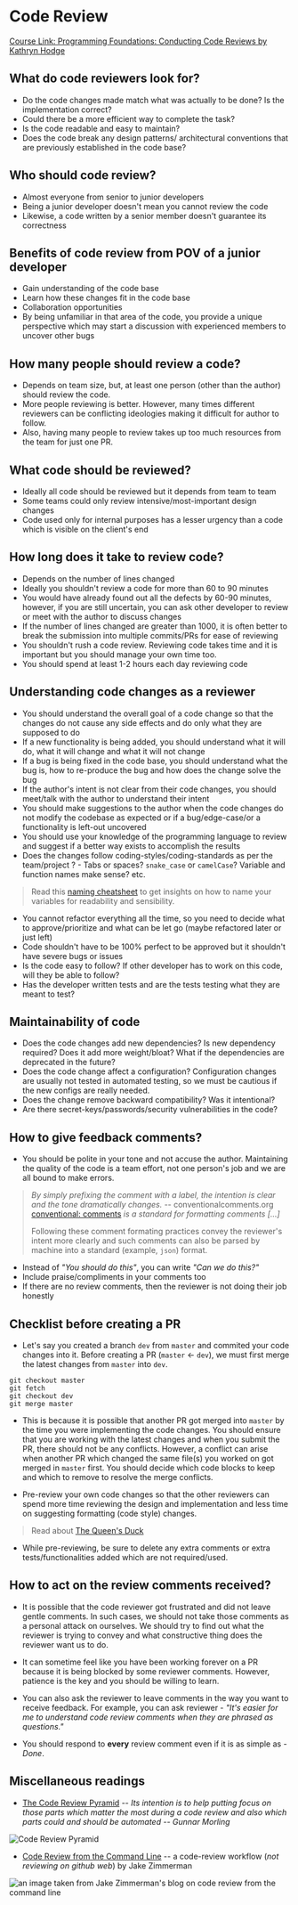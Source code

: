 # Code Review


[Course Link: Programming Foundations: Conducting Code Reviews by Kathryn Hodge](https://www.linkedin.com/learning-login/share?account=42009460&forceAccount=false&redirect=https%3A%2F%2Fwww.linkedin.com%2Flearning%2Fprogramming-foundations-conducting-code-reviews%3Ftrk%3Dshare_ent_url%26shareId%3DGi8uygEJT7GnP%252FTpl%252BcZDQ%253D%253D)


## What do code reviewers look for?

- Do the code changes made match what was actually to be done? Is the implementation correct?
- Could there be a more efficient way to complete the task?
- Is the code readable and easy to maintain?
- Does the code break any design patterns/ architectural conventions that are previously established in the code base?


## Who should code review?

- Almost everyone from senior to junior developers
- Being a junior developer doesn't mean you cannot review the code
- Likewise, a code written by a senior member doesn't guarantee its correctness


## Benefits of code review from POV of a junior developer

- Gain understanding of the code base
- Learn how these changes fit in the code base
- Collaboration opportunities
- By being unfamiliar in that area of the code, you provide a unique perspective which may start a discussion with experienced members to uncover other bugs


## How many people should review a code?

- Depends on team size, but, at least one person (other than the author) should review the code.
- More people reviewing is better. However, many times different reviewers can be conflicting ideologies making it difficult for author to follow.
- Also, having many people to review takes up too much resources from the team for just one PR.


## What code should be reviewed?

- Ideally all code should be reviewed but it depends from team to team
- Some teams could only review intensive/most-important design changes
- Code used only for internal purposes has a lesser urgency than a code which is visible on the client's end


## How long does it take to review code?

- Depends on the number of lines changed
- Ideally you shouldn't review a code for more than 60 to 90 minutes
- You would have already found out all the defects by 60-90 minutes, however, if you are still uncertain, you can ask other developer to review or meet with the author to discuss changes
- If the number of lines changed are greater than 1000, it is often better to break the submission into multiple commits/PRs for ease of reviewing
- You shouldn't rush a code review. Reviewing code takes time and it is important but you should manage your own time too.
- You should spend at least 1-2 hours each day reviewing code


## Understanding code changes as a reviewer

- You should understand the overall goal of a code change so that the changes do not cause any side effects and do only what they are supposed to do
- If a new functionality is being added, you should understand what it will do, what it will change and what it will not change
- If a bug is being fixed in the code base, you should understand what the bug is, how to re-produce the bug and how does the change solve the bug
- If the author's intent is not clear from their code changes, you should meet/talk with the author to understand their intent
- You should make suggestions to the author when the code changes do not modify the codebase as expected or if a bug/edge-case/or a functionality is left-out uncovered
- You should use your knowledge of the programming language to review and suggest if a better way exists to accomplish the results
- Does the changes follow coding-styles/coding-standards as per the team/project ? - Tabs or spaces? `snake_case` or `camelCase`? Variable and function names make sense? etc.    

> Read this [naming cheatsheet](https://github.com/kettanaito/naming-cheatsheet) to get insights on how to name your variables for readability and sensibility.  

- You cannot refactor everything all the time, so you need to decide what to approve/prioritize and what can be let go (maybe refactored later or just left)
- Code shouldn't have to be 100% perfect to be approved but it shouldn't have severe bugs or issues
- Is the code easy to follow? If other developer has to work on this code, will they be able to follow?
- Has the developer written tests and are the tests testing what they are meant to test?


## Maintainability of code

- Does the code changes add new dependencies? Is new dependency required? Does it add more weight/bloat? What if the dependencies are deprecated in the future?
- Does the code change affect a configuration? Configuration changes are usually not tested in automated testing, so we must be cautious if the new configs are really needed.
- Does the change remove backward compatibility? Was it intentional?
- Are there secret-keys/passwords/security vulnerabilities in the code?


## How to give feedback comments?

- You should be polite in your tone and not accuse the author. Maintaining the quality of the code is a team effort, not one person's job and we are all bound to make errors.

> *By simply prefixing the comment with a label, the intention is clear and the tone dramatically changes.*  -- conventionalcomments.org  
> [conventional: comments](https://conventionalcomments.org/) *is a standard for formatting comments [...]*
> 
> Following these comment formating practices convey the reviewer's intent more clearly and such comments can also be parsed by machine into a standard (example, `json`) format.

- Instead of *"You should do this"*, you can write *"Can we do this?"*
- Include praise/compliments in your comments too
- If there are no review comments, then the reviewer is not doing their job honestly


## Checklist before creating a PR

- Let's say you created a branch `dev` from `master` and commited your code changes into it. Before creating a PR (`master` <- `dev`), we must first merge the latest changes from `master` into `dev`.

```git
git checkout master
git fetch
git checkout dev
git merge master
```


- This is because it is possible that another PR got merged into `master` by the time you were implementing the code changes. You should ensure that you are working with the latest changes and when you submit the PR, there should not be any conflicts. However, a conflict can arise when another PR which changed the same file(s) you worked on got merged in `master` first. You should decide which code blocks to keep and which to remove to resolve the merge conflicts.

- Pre-review your own code changes so that the other reviewers can spend more time reviewing the design and implementation and less time on suggesting formatting (code style) changes.

> Read about [The Queen's Duck](https://bwiggs.com/notebook/queens-duck/)


- While pre-reviewing, be sure to delete any extra comments or extra tests/functionalities added which are not required/used.


## How to act on the review comments received?

- It is possible that the code reviewer got frustrated and did not leave gentle comments. In such cases, we should not take those comments as a personal attack on ourselves. We should try to find out what the reviewer is trying to convey and what constructive thing does the reviewer want us to do.

- It can sometime feel like you have been working forever on a PR because it is being blocked by some reviewer comments. However, patience is the key and you should be willing to learn.

- You can also ask the reviewer to leave comments in the way you want to receive feedback. For example, you can ask reviewer - *"It's easier for me to understand code review comments when they are phrased as questions."*

- You should respond to **every** review comment even if it is as simple as - *Done*. 


## Miscellaneous readings

- [The Code Review Pyramid](https://www.morling.dev/blog/the-code-review-pyramid/) -- *Its intention is to help putting focus on those parts which matter the most during a code review and also which parts could and should be automated -- 
Gunnar Morling*

![Code Review Pyramid](https://www.morling.dev/images/code_review_pyramid.png)

- [Code Review from the Command Line](https://blog.jez.io/cli-code-review/) -- a code-review workflow (*not reviewing on github web*) by Jake Zimmerman

![an image taken from Jake Zimmerman's blog on code review from the command line](https://blog.jez.io/assets/img/git-heatmap.png)

